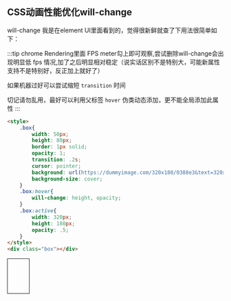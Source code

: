 ## CSS动画性能优化will-change

will-change 我是在element UI里面看到的，觉得很新鲜就查了下用法很简单如下：

:::tip
chrome Rendering里面 FPS meter勾上即可观察,尝试删除will-change会出现明显低 fps 情况,加了之后明显相对稳定（说实话区别不是特别大，可能新属性支持不是特别好，反正加上就好了）

如果机器过好可以尝试缩短  `transition` 时间

切记请勿乱用，最好可以利用父标签 `hover` 伪类动态添加，更不能全局添加此属性
:::

```html
<style>
    .box{
        width: 50px;
        height: 80px;
        border: 1px solid;
        opacity: 1;
        transition: .2s;
        cursor: pointer;
        background: url(https://dummyimage.com/320x180/0388e3&text=320x180);
        background-size: cover;
    }
    .box:hover{
        will-change: height, opacity;
    }
    .box:active{
        width: 320px;
        height: 180px;
        opacity: .5;
    }
</style>
<div class="box"></div>
```

<style>
    .box{
        width: 50px;
        height: 80px;
        border: 1px solid;
        opacity: 1;
        transition: .2s;
        cursor: pointer;
        position: relative;
        background: url(https://dummyimage.com/320x180/0388e3&text=320x180);
        background-size: cover;
    }
    .box:hover{
        will-change: height, opacity;
    }
    .box:active{
        width: 320px;
        height: 180px;
        opacity: .5;
    }
</style>
<div class="box"></div>
